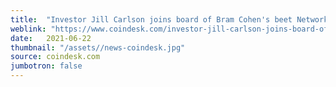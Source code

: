 ```yaml
---
title:  "Investor Jill Carlson joins board of Bram Cohen's beet Network"
weblink: "https://www.coindesk.com/investor-jill-carlson-joins-board-of-bram-cohens-beet-network"
date:   2021-06-22
thumbnail: "/assets//news-coindesk.jpg"
source: coindesk.com
jumbotron: false
---
```

